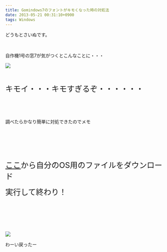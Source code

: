 ```yaml
---
title: Gomindows7のフォントがキモくなった時の対処法
date: 2013-05-21 00:31:10+0900
tags: Windows
---
```

<p>どうもとさいぬです。</p>
<p>&nbsp;</p>
<p>自作機1号の窓7が気がつくとこんなことに・・・</p>
<p><img src="https://lh5.googleusercontent.com/-Np0oZc0Krkg/UZpAOIImS4I/AAAAAAAACJs/HMCjNNe-ttQ/s640/kimoifont.png" /></p>
<p>&nbsp;</p>
<p><span style="font-size:24px;">キモイ・・・キモすぎるぞ・・・・・・</span></p>
<p>&nbsp;</p>
<p>&nbsp;</p>
<p>調べたらかなり簡単に対処できたのでメモ</p>
<p>&nbsp;</p>
<p>&nbsp;</p>
<p>&nbsp;</p>
<p><span style="font-size:24px;"><a href="http://support.microsoft.com/kb/927490/ja">ここ</a>から自分のOS用のファイルをダウンロード</span></p>
<p><span style="font-size:24px;">実行して終わり！</span></p>
<p>&nbsp;</p>
<p>&nbsp;</p>
<p>&nbsp;</p>
<p><img src="https://lh5.googleusercontent.com/-5Cg8-IiPe_M/UZpAOMTmEnI/AAAAAAAACJw/4KRngoRv-MQ/s640/modotta.png" /></p>
<p>わーい戻ったー</p>
